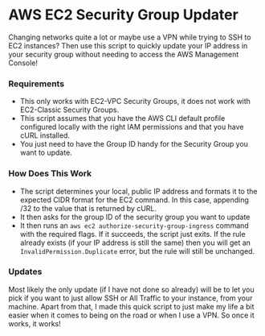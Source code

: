 # AWS EC2 Security Group Updater

Changing networks quite a lot or maybe use a VPN while trying to SSH to EC2 instances? Then use this script to quickly update your IP address in your security group without needing to access the AWS Management Console!

### Requirements

* This only works with EC2-VPC Security Groups, it does not work with EC2-Classic Security Groups.
* This script assumes that you have the AWS CLI default profile configured locally with the right IAM permissions and that you have cURL installed.
* You just need to have the Group ID handy for the Security Group you want to update.

### How Does This Work

* The script determines your local, public IP address and formats it to the expected CIDR format for the EC2 command. In this case, appending /32 to the value that is returned by cURL.
* It then asks for the group ID of the security group you want to update
* It then runs an `aws ec2 authorize-security-group-ingress` command with the required flags. If it succeeds, the script just exits. If the rule already exists (if your IP address is still the same) then you will get an `InvalidPermission.Duplicate` error, but the rule will still be unchanged.

### Updates

Most likely the only update (if I have not done so already) will be to let you pick if you want to just allow SSH or All Traffic to your instance, from your machine. Apart from that, I made this quick script to just make my life a bit easier when it comes to being on the road or when I use a VPN. So once it works, it works!